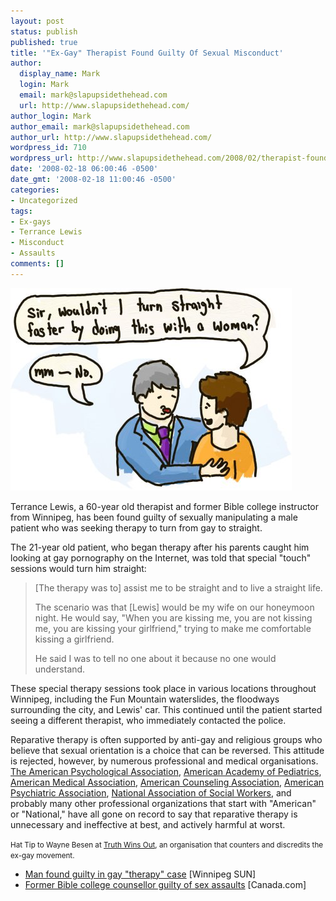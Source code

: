```yaml
---
layout: post
status: publish
published: true
title: '"Ex-Gay" Therapist Found Guilty Of Sexual Misconduct'
author:
  display_name: Mark
  login: Mark
  email: mark@slapupsidethehead.com
  url: http://www.slapupsidethehead.com/
author_login: Mark
author_email: mark@slapupsidethehead.com
author_url: http://www.slapupsidethehead.com/
wordpress_id: 710
wordpress_url: http://www.slapupsidethehead.com/2008/02/therapist-found-guilty/
date: '2008-02-18 06:00:46 -0500'
date_gmt: '2008-02-18 11:00:46 -0500'
categories:
- Uncategorized
tags:
- Ex-gays
- Terrance Lewis
- Misconduct
- Assaults
comments: []
---
```

![Ex-gay Therapy](/wp-content/media/2008/02/ex-gay-therapy.jpg)

Terrance Lewis, a 60-year old therapist and former Bible college instructor from Winnipeg, has been found guilty of sexually manipulating a male patient who was seeking therapy to turn from gay to straight.

The 21-year old patient, who began therapy after his parents caught him looking at gay pornography on the Internet, was told that special "touch" sessions would turn him straight:

> [The therapy was to] assist me to be straight and to live a straight life.
> 
> The scenario was that [Lewis] would be my wife on our honeymoon night. He would say, "When you are kissing me, you are not kissing me, you are kissing your girlfriend," trying to make me comfortable kissing a girlfriend.
> 
> He said I was to tell no one about it because no one would understand.

These special therapy sessions took place in various locations throughout Winnipeg, including the Fun Mountain waterslides, the floodways surrounding the city, and Lewis' car. This continued until the patient started seeing a different therapist, who immediately contacted the police.

Reparative therapy is often supported by anti-gay and religious groups who believe that sexual orientation is a choice that can be reversed. This attitude is rejected, however, by numerous professional and medical organisations. [The American Psychological Association](http://www.apa.org/pi/lgbc/policy/appropriate.html "But what do they know?"), [American Academy of Pediatrics](http://www.clgs.org/5/5_6_1.html "Who listens to pediatricians, though?"), [American Medical Association](http://www.ama-assn.org/ama/pub/category/14754.html "But they're hardly credible now, are they?"), [American Counseling Association](http://www.clgs.org/5/5_6_2.html "We're supposed to trust councilors?"), [American Psychiatric Association](http://www.apahelpcenter.org/articles/article.php?id=31 "It's all a conspiracy, I'm sure."), [National Association of Social Workers](http://www.socialworkers.org/resources/abstracts/abstracts/lesbian.asp "As if social workers know anything about people."), and probably many other professional organizations that start with "American" or "National," have all gone on record to say that reparative therapy is unnecessary and ineffective at best, and actively harmful at worst.

<small>Hat Tip to Wayne Besen at <a href="http://www.truthwinsout.org/news/ex-gay-therapist-uses-touch-therapy-to-abuse-gay-client/" title="I donated to them once, and recommend others do the same">Truth Wins Out</a>, an organisation that counters and discredits the ex-gay movement.</small>

- [Man found guilty in gay "therapy" case](http://www.winnipegsun.com/News/Winnipeg/2008/02/14/4847839.html) [Winnipeg SUN]
- [Former Bible college counsellor guilty of sex assaults](http://www.canada.com/topics/news/national/story.html?id=ce2ad478-5b38-4295-af0a-937377fa5f2c&k=68464) [Canada.com]
